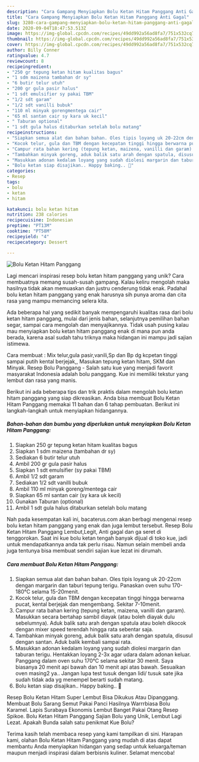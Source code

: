 ```yaml
---
description: "Cara Gampang Menyiapkan Bolu Ketan Hitam Panggang Anti Gagal"
title: "Cara Gampang Menyiapkan Bolu Ketan Hitam Panggang Anti Gagal"
slug: 3280-cara-gampang-menyiapkan-bolu-ketan-hitam-panggang-anti-gagal
date: 2020-09-04T18:47:53.513Z
image: https://img-global.cpcdn.com/recipes/49dd992a56ad8fa7/751x532cq70/bolu-ketan-hitam-panggang-foto-resep-utama.jpg
thumbnail: https://img-global.cpcdn.com/recipes/49dd992a56ad8fa7/751x532cq70/bolu-ketan-hitam-panggang-foto-resep-utama.jpg
cover: https://img-global.cpcdn.com/recipes/49dd992a56ad8fa7/751x532cq70/bolu-ketan-hitam-panggang-foto-resep-utama.jpg
author: Billy Conner
ratingvalue: 4.7
reviewcount: 8
recipeingredient:
- "250 gr tepung ketan hitam kualitas bagus"
- "1 sdm maizena tambahan dr sy"
- "6 butir telur utuh"
- "200 gr gula pasir halus"
- "1 sdt emulsifier sy pakai TBM"
- "1/2 sdt garam"
- "1/2 sdt vanilli bubuk"
- "110 ml minyak gorengmentega cair"
- "65 ml santan cair sy kara uk kecil"
- " Taburan optional"
- "1 sdt gula halus ditaburkan setelah bolu matang"
recipeinstructions:
- "Siapkan semua alat dan bahan bahan. Oles tipis loyang uk 20-22cm dengan margarin dan taburi tepung terigu. Panaskan oven suhu 170-180°C selama 15-20menit."
- "Kocok telur, gula dan TBM dengan kecepatan tinggi hingga berwarna pucat, kental berjejak dan mengembang. Sekitar 7-10menit."
- "Campur rata bahan kering (tepung ketan, maizena, vanilli dan garam). Masukkan secara bertahap sambil diayak (atau boleh diayak dulu sebelumnya). Aduk balik satu arah dengan spatula atau boleh dikocok dengan mixer speed terendah hingga rata sebentar saja."
- "Tambahkan minyak goreng, aduk balik satu arah dengan spatula, disusul dengan santan. Aduk balik kembali sampai rata."
- "Masukkan adonan kedalam loyang yang sudah diolesi margarin dan taburan terigu. Hentakkan loyang 2-3x agar udara dalam adonan keluar. Panggang dalam oven suhu 170°C selama sekitar 30 menit. Saya biasanya 20 menit api bawah dan 10 menit api atas bawah. Sesuaikan oven masing2 ya.. Jangan lupa test tusuk dengan lidi/ tusuk sate jika sudah tidak ada yg menempel berarti sudah matang."
- "Bolu ketan siap disajikan.. Happy baking.. 🤗"
categories:
- Resep
tags:
- bolu
- ketan
- hitam

katakunci: bolu ketan hitam 
nutrition: 238 calories
recipecuisine: Indonesian
preptime: "PT13M"
cooktime: "PT58M"
recipeyield: "4"
recipecategory: Dessert

---
```



![Bolu Ketan Hitam Panggang](https://img-global.cpcdn.com/recipes/49dd992a56ad8fa7/751x532cq70/bolu-ketan-hitam-panggang-foto-resep-utama.jpg)

Lagi mencari inspirasi resep bolu ketan hitam panggang yang unik? Cara membuatnya memang susah-susah gampang. Kalau keliru mengolah maka hasilnya tidak akan memuaskan dan justru cenderung tidak enak. Padahal bolu ketan hitam panggang yang enak harusnya sih punya aroma dan cita rasa yang mampu memancing selera kita.

Ada beberapa hal yang sedikit banyak mempengaruhi kualitas rasa dari bolu ketan hitam panggang, mulai dari jenis bahan, selanjutnya pemilihan bahan segar, sampai cara mengolah dan menyajikannya. Tidak usah pusing kalau mau menyiapkan bolu ketan hitam panggang enak di mana pun anda berada, karena asal sudah tahu triknya maka hidangan ini mampu jadi sajian istimewa.

Cara membuat : Mix telur,gula pasir,vanili,Sp dan Bp dg kcpetan tinggi sampai putih kental berjejak,, Masukan tepung ketan hitam, SKM dan Minyak. Resep Bolu Panggang - Salah satu kue yang menjadi favorit masyarakat Indonesia adalah bolu panggang. Kue ini memiliki tekstur yang lembut dan rasa yang manis.


Berikut ini ada beberapa tips dan trik praktis dalam mengolah bolu ketan hitam panggang yang siap dikreasikan. Anda bisa membuat Bolu Ketan Hitam Panggang memakai 11 bahan dan 6 tahap pembuatan. Berikut ini langkah-langkah untuk menyiapkan hidangannya.

<!--inarticleads1-->

##### Bahan-bahan dan bumbu yang diperlukan untuk menyiapkan Bolu Ketan Hitam Panggang:

1. Siapkan 250 gr tepung ketan hitam kualitas bagus
1. Siapkan 1 sdm maizena (tambahan dr sy)
1. Sediakan 6 butir telur utuh
1. Ambil 200 gr gula pasir halus
1. Siapkan 1 sdt emulsifier (sy pakai TBM)
1. Ambil 1/2 sdt garam
1. Sediakan 1/2 sdt vanilli bubuk
1. Ambil 110 ml minyak goreng/mentega cair
1. Siapkan 65 ml santan cair (sy kara uk kecil)
1. Gunakan  Taburan (optional)
1. Ambil 1 sdt gula halus ditaburkan setelah bolu matang


Nah pada kesempatan kali ini, bacaterus.com akan berbagi mengenai resep bolu ketan hitam panggang yang enak dan juga lembut tersebut. Resep Bolu Ketan Hitam Panggang Lembut,Legit, Anti gagal dan ga seret di tenggorokan. Saat ini kue bolu ketan tengah banyak dijual di toko kue, jadi untuk mendapatkannya anda tak perlu risau. Namun selain membeli anda juga tentunya bisa membuat sendiri sajian kue lezat ini dirumah. 

<!--inarticleads2-->

##### Cara membuat Bolu Ketan Hitam Panggang:

1. Siapkan semua alat dan bahan bahan. Oles tipis loyang uk 20-22cm dengan margarin dan taburi tepung terigu. Panaskan oven suhu 170-180°C selama 15-20menit.
1. Kocok telur, gula dan TBM dengan kecepatan tinggi hingga berwarna pucat, kental berjejak dan mengembang. Sekitar 7-10menit.
1. Campur rata bahan kering (tepung ketan, maizena, vanilli dan garam). Masukkan secara bertahap sambil diayak (atau boleh diayak dulu sebelumnya). Aduk balik satu arah dengan spatula atau boleh dikocok dengan mixer speed terendah hingga rata sebentar saja.
1. Tambahkan minyak goreng, aduk balik satu arah dengan spatula, disusul dengan santan. Aduk balik kembali sampai rata.
1. Masukkan adonan kedalam loyang yang sudah diolesi margarin dan taburan terigu. Hentakkan loyang 2-3x agar udara dalam adonan keluar. Panggang dalam oven suhu 170°C selama sekitar 30 menit. Saya biasanya 20 menit api bawah dan 10 menit api atas bawah. Sesuaikan oven masing2 ya.. Jangan lupa test tusuk dengan lidi/ tusuk sate jika sudah tidak ada yg menempel berarti sudah matang.
1. Bolu ketan siap disajikan.. Happy baking.. 🤗


Resep Bolu Ketan Hitam Super Lembut Bisa Dikukus Atau Dipanggang. Membuat Bolu Sarang Semut Pakai Panci Hasilnya Warrrbiasa Bolu Karamel. Lapis Surabaya Ekonomis Lembut Banget Pakai Otang Resep Spikoe. Bolu Ketan Hitam Panggang Sajian Bolu yang Unik, Lembut Lagi Lezat. Apakah Bunda salah satu penikmat Kue Bolu? 

Terima kasih telah membaca resep yang kami tampilkan di sini. Harapan kami, olahan Bolu Ketan Hitam Panggang yang mudah di atas dapat membantu Anda menyiapkan hidangan yang sedap untuk keluarga/teman maupun menjadi inspirasi dalam berbisnis kuliner. Selamat mencoba!
